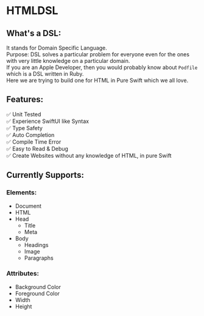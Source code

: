# HTMLDSL

## What's a DSL:
It stands for Domain Specific Language.  
Purpose: DSL solves a particular problem for everyone even for the ones with very little knowledge on a particular domain.  
If you are an Apple Developer, then you would probably know about `Podfile` which is a DSL written in Ruby.  
Here we are trying to build one for HTML in Pure Swift which we all love.

## Features:
✅ Unit Tested  
✅ Experience SwiftUI like Syntax  
✅ Type Safety  
✅ Auto Completion  
✅ Compile Time Error  
✅ Easy to Read & Debug  
✅ Create Websites without any knowledge of HTML, in pure Swift

## Currently Supports:

### Elements:
- Document
- HTML
- Head
    - Title
    - Meta
- Body
    - Headings
    - Image
    - Paragraphs
### Attributes:
- Background Color
- Foreground Color
- Width
- Height
